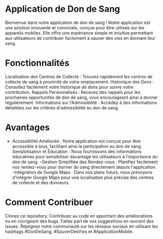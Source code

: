 # Application de Don de Sang
Bienvenue dans notre application de don de sang ! Notre application est une solution innovante et conviviale, conçue pour être utilisée sur les appareils mobiles. Elle offre une expérience simple et intuitive permettant aux utilisateurs de contribuer facilement à sauver des vies en donnant leur sang.

# Fonctionnalités
Localisation des Centres de Collecte : Trouvez rapidement les centres de collecte de sang à proximité de votre emplacement.
Historique des Dons : Consultez facilement votre historique de dons pour suivre votre contribution.
Rappels Personnalisés : Recevez des rappels pour les prochaines opportunités de don de sang, vous encourageant ainsi à donner régulièrement.
Informations sur l'Admissibilité : Accédez à des informations détaillées sur les critères d'admissibilité au don de sang.
# Avantages
- Accessibilité Améliorée : Notre application est conçue pour être accessible à tous, facilitant ainsi la participation au don de sang.   Sensibilisation et Éducation : Nous fournissons des informations éducatives pour sensibiliser davantage les utilisateurs à l'importance du don de sang.
-Gestion Simplifiée des Rendez-vous : Planifiez facilement vos rendez-vous pour donner du sang directement depuis l'application.
-Intégration de Google Maps : Dans nos plans futurs, nous prévoyons d'intégrer Google Maps pour une localisation plus précise des centres de collecte et des donneurs.
# Comment Contribuer
Clonez ce repository.
Contribuez au code en apportant des améliorations ou en corrigeant des bugs.
Faites part de vos suggestions en ouvrant des issues.
Rejoignez notre communauté sur les réseaux sociaux en utilisant les hashtags #DonDeSang, #SauverDesVies et #ApplicationMobile.
